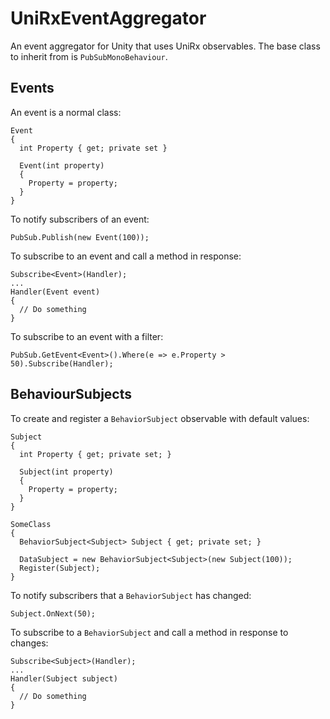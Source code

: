 # UniRxEventAggregator

An event aggregator for Unity that uses UniRx observables. The base class to inherit from is `PubSubMonoBehaviour`.

## Events

An event is a normal class:

    Event
    {
      int Property { get; private set }
      
      Event(int property)
      {
        Property = property;
      }
    }
    
To notify subscribers of an event:

    PubSub.Publish(new Event(100));

To subscribe to an event and call a method in response:

    Subscribe<Event>(Handler);
    ...
    Handler(Event event)
    {
      // Do something
    }
    
To subscribe to an event with a filter:

    PubSub.GetEvent<Event>().Where(e => e.Property > 50).Subscribe(Handler);
    
## BehaviourSubjects

To create and register a `BehaviorSubject` observable with default values:

    Subject
    {
      int Property { get; private set; }
        
      Subject(int property)
      {
        Property = property;
      }
    }

    SomeClass
    {
      BehaviorSubject<Subject> Subject { get; private set; }
      
      DataSubject = new BehaviorSubject<Subject>(new Subject(100));
      Register(Subject);
    }
    
To notify subscribers that a `BehaviorSubject` has changed:

    Subject.OnNext(50);
    
To subscribe to a `BehaviorSubject` and call a method in response to changes:

    Subscribe<Subject>(Handler);
    ...
    Handler(Subject subject)
    {
      // Do something
    }
    
